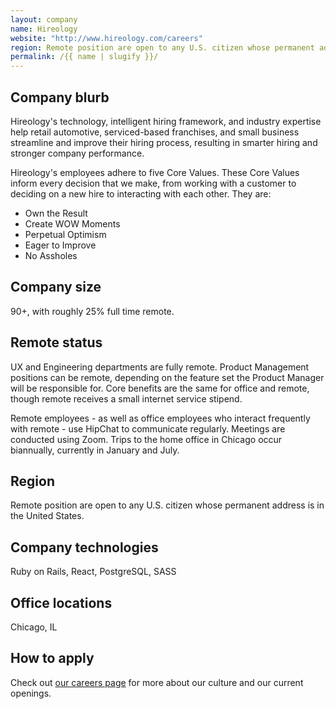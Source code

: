 ```yaml
---
layout: company
name: Hireology
website: "http://www.hireology.com/careers"
region: Remote position are open to any U.S. citizen whose permanent address is in the United States.
permalink: /{{ name | slugify }}/
---
```


## Company blurb

Hireology's technology, intelligent hiring framework, and industry expertise help retail automotive, serviced-based franchises, and small business streamline and improve their hiring process, resulting in smarter hiring and stronger company performance.

Hireology's employees adhere to five Core Values. These Core Values inform every decision that we make, from working with a customer to deciding on a new hire to interacting with each other. They are:
- Own the Result
- Create WOW Moments
- Perpetual Optimism
- Eager to Improve
- No Assholes

## Company size

90+, with roughly 25% full time remote.

## Remote status

UX and Engineering departments are fully remote. Product Management positions can be remote, depending on the feature set the Product Manager will be responsible for. Core benefits are the same for office and remote, though remote receives a small internet service stipend.

Remote employees - as well as office employees who interact frequently with remote - use HipChat to communicate regularly. Meetings are conducted using Zoom. Trips to the home office in Chicago occur biannually, currently in January and July.

## Region

Remote position are open to any U.S. citizen whose permanent address is in the United States.

## Company technologies

Ruby on Rails, React, PostgreSQL, SASS

## Office locations

Chicago, IL

## How to apply

Check out [our careers page](http://www.hireology.com/careers) for more about our culture and our current openings.